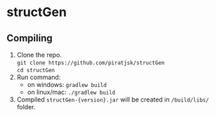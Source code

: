 # structGen

## Compiling
1. Clone the repo.  
   `git clone https://github.com/piratjsk/structGen`  
   `cd structGen`
2. Run command:
   - on windows: `gradlew build`
   - on linux/mac: `./gradlew build`
3. Compiled `structGen-{version}.jar` will be created in `/build/libs/` folder.
